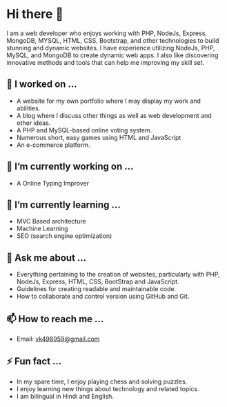 # Hi there 👋

I am a web developer who enjoys working with PHP, NodeJs, Express, MongoDB, MYSQL, HTML, CSS, Bootstrap, and other technologies to build stunning and dynamic websites. I have experience utilizing NodeJs, PHP, MySQL, and MongoDB to create dynamic web apps. I also like discovering innovative methods and tools that can help me improving my skill set.

## 🔭 I worked on ...

- A website for my own portfolio where I may display my work and abilities.
- A blog where I discuss other things as well as web development and other ideas.
- A PHP and MySQL-based online voting system.
- Numerous short, easy games using HTML and JavaScript
- An e-commerce platform.

## 🔭 I’m currently working on ...

- A Online Typing Improver


## 🌱 I’m currently learning ...
- MVC Based architecture
- Machine Learning
- SEO (search engine optimization)


## 💬 Ask me about ...

- Everything pertaining to the creation of websites, particularly with PHP, NodeJs, Express, HTML, CSS, BootStrap and JavaScript.
- Guidelines for creating readable and maintainable code.
- How to collaborate and control version using GitHub and Git.


## 📫 How to reach me ...

- Email: [vk498959@gmail.com](mailto:vk498959@gmail.com)

## ⚡ Fun fact ...


- In my spare time, I enjoy playing chess and solving puzzles.
- I enjoy learning new things about technology and related topics.
- I am bilingual in Hindi and English.
